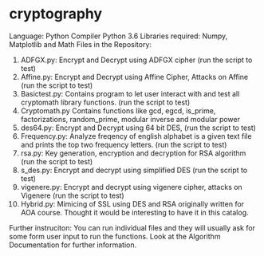 # cryptography
Language: Python 
Compiler Python 3.6
Libraries required: Numpy, Matplotlib and Math
Files in the Repository:
1) ADFGX.py: Encrypt and Decrypt using ADFGX cipher (run the script to test)
2) Affine.py: Encrypt and Decrypt using Affine Cipher, Attacks on Affine (run the script to test)
3) Basictest.py: Contains program to let user interact with and test all cryptomath library functions. (run the script to test)
4) Cryptomath.py Contains functions like gcd, egcd, is_prime, factorizations, random_prime, modular inverse and modular power
5) des64.py: Encrypt and Decrypt using 64 bit DES, (run the script to test)
6) Frequency.py: Analyze freqency of english alphabet is a given text file and prints the top two frequency letters. (run the script to test)
7) rsa.py: Key generation, encryption and decryption for RSA algorithm (run the script to test)
8) s_des.py: Encrypt and decrypt using simplified DES (run the script to test)
9) vigenere.py: Encrypt and decrypt using vigenere cipher, attacks on Vigenere (run the script to test)
10) Hybrid.py: Mimicing of SSL using DES and RSA originally written for AOA course. Thought it would be interesting to have it in this catalog. 

Further instruciton:
You can run individual files and they will usually ask for some form user input to run the functions. Look at the Algorithm Documentation for further information. 
